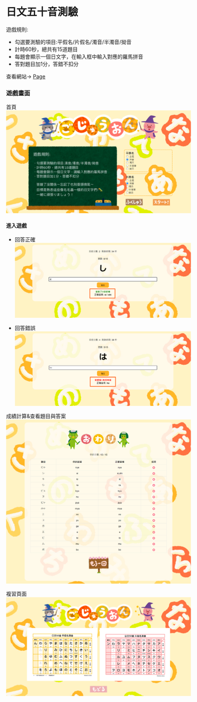 # 日文五十音測驗

遊戲規則:
 - 勾選要測驗的項目:平假名/片假名/濁音/半濁音/拗音
 - 計時60秒，總共有15道題目
 - 每題會顯示一個日文字，在輸入框中輸入對應的羅馬拼音
 - 答對題目加1分，答錯不扣分

 查看網站→ [Page](https://sanaaa1017.github.io/nihongo-game/)

### 遊戲畫面

首頁
![首頁](web-image/home.png)

#### 進入遊戲
 - 回答正確
![回答正確](web-image/correct.png)

 - 回答錯誤
![回答錯誤](web-image/wrong.png)

成績計算&查看題目與答案
![結算畫面](web-image/score.png)

複習頁面
![複習](web-image/review.png)
